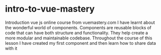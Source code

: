 # intro-to-vue-mastery
Introduction vue js online course from vuemastery.com 
I have learnt about the wonderful world of components. Components are reusable blocks of code that can have both structure and functionality. 
They help create a more modular and maintainable codebase. 
Throughout the course of this lesson I have created my first component and then learn how to share data with it
